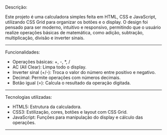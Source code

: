 Descrição:

Este projeto é uma calculadora simples feita em HTML, CSS e JavaScript, utilizando CSS Grid para organizar os botões e o display. O design foi pensado para ser moderno, intuitivo e responsivo, permitindo que o usuário realize operações básicas de matemática, como adição, subtração, multiplicação, divisão e inverter sinais.

-----------------------

Funcionalidades:
- Operações básicas: +, -, *, /
- AC (All Clear): Limpa todo o display.
- Inverter sinal (+/-): Troca o valor do número entre positivo e negativo.
- Decimal: Permite operações com números decimais.
- Botão igual (=): Calcula o resultado da operação digitada.

-----------------------

Tecnologias utilizadas:
- HTML5: Estrutura da calculadora.
- CSS3: Estilização, cores, botões e layout com CSS Grid.
- JavaScript: Funções para manipulação do display e cálculo das operações.

-----------------------
